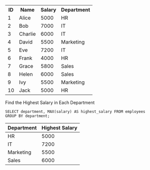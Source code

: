 <table>
        <tr>
            <th>ID</th>
            <th>Name</th>
            <th>Salary</th>
            <th>Department</th>
        </tr>
        <tr><td>1</td><td>Alice</td><td>5000</td><td>HR</td></tr>
        <tr><td>2</td><td>Bob</td><td>7000</td><td>IT</td></tr>
        <tr><td>3</td><td>Charlie</td><td>6000</td><td>IT</td></tr>
        <tr><td>4</td><td>David</td><td>5500</td><td>Marketing</td></tr>
        <tr><td>5</td><td>Eve</td><td>7200</td><td>IT</td></tr>
        <tr><td>6</td><td>Frank</td><td>4000</td><td>HR</td></tr>
        <tr><td>7</td><td>Grace</td><td>5800</td><td>Sales</td></tr>
        <tr><td>8</td><td>Helen</td><td>6000</td><td>Sales</td></tr>
        <tr><td>9</td><td>Ivy</td><td>5500</td><td>Marketing</td></tr>
        <tr><td>10</td><td>Jack</td><td>5000</td><td>HR</td></tr>
    </table>
    

Find the Highest Salary in Each Department


```
SELECT department, MAX(salary) AS highest_salary FROM employees
GROUP BY department;

```

<table class="table table-bordered">
            <thead>
                <tr>
                    <th scope="col">Department</th>
                    <th scope="col">Highest Salary</th>
                </tr>
            </thead>
            <tbody>
                <tr>
                    <td>HR</td>
                    <td>5000</td>
                </tr>
                <tr>
                    <td>IT</td>
                    <td>7200</td>
                </tr>
                <tr>
                    <td>Marketing</td>
                    <td>5500</td>
                </tr>
                <tr>
                    <td>Sales</td>
                    <td>6000</td>
                </tr>
            </tbody>
        </table>
